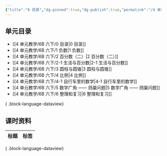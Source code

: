 ```yaml
---
{"title":"0 目录","dg-pinned":true,"dg-publish":true,"permalink":"/4 单元教学/6B 六下/0 目录/","pinned":true,"dgPassFrontmatter":true,"noteIcon":""}
---
```



## 单元目录

- [[4 单元教学/6B 六下/0 目录\|0 目录]]
- [[4 单元教学/6B 六下/1 负数\|1 负数]]
- [[4 单元教学/6B 六下/2 百分数（二）\|2 百分数（二）]]
- [[4 单元教学/6B 六下/2-1 生活与百分数\|2-1 生活与百分数]]
- [[4 单元教学/6B 六下/3 圆柱与圆锥\|3 圆柱与圆锥]]
- [[4 单元教学/6B 六下/4 比例\|4 比例]]
- [[4 单元教学/6B 六下/4-1 自行车里的数学\|4-1 自行车里的数学]]
- [[4 单元教学/6B 六下/5 数学广角 —— 鸽巢问题\|5 数学广角 —— 鸽巢问题]]
- [[4 单元教学/6B 六下/6 整理和复习\|6 整理和复习]]

{ .block-language-dataview}

## 课时资料

| 标题 | 标签 |
| -- | -- |

{ .block-language-dataview}